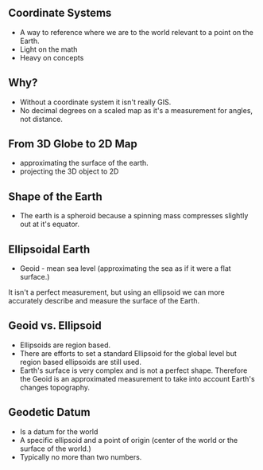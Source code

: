 
## Coordinate Systems 

- A way to reference where we are to the world relevant to a point on the Earth.
- Light on the math
- Heavy on concepts

## Why?

- Without a coordinate system it isn't really GIS.
- No decimal degrees on a scaled map as it's a measurement for angles, not distance.

## From 3D Globe to 2D Map

- approximating the surface of the earth.
- projecting the 3D object to 2D

## Shape of the Earth

- The earth is a spheroid because a spinning mass compresses slightly out at it's equator.

## Ellipsoidal Earth

- Geoid - mean sea level (approximating the sea as if it were a flat surface.)

It isn't a perfect measurement, but using an ellipsoid we can more accurately describe and measure the surface of the Earth.

## Geoid vs. Ellipsoid 

- Ellipsoids are region based. 
- There are efforts to set a standard Ellipsoid for the global level but region based ellipsoids are still used.
- Earth's surface is very complex and is not a perfect shape. Therefore the Geoid is an approximated measurement to take into account Earth's changes topography.

## Geodetic Datum

- Is a datum for the world
- A specific ellipsoid and a point of origin (center of the world or the surface of the world.)
- Typically no more than two numbers.

